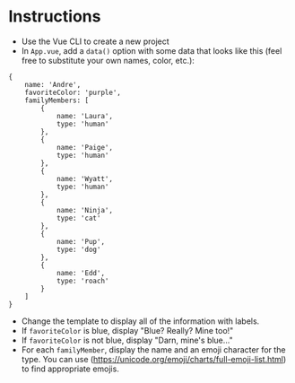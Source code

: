 # Instructions

- Use the Vue CLI to create a new project
- In `App.vue`, add a `data()` option with some data that looks like this (feel free to substitute your own names, color, etc.):
```
{
    name: 'Andre',
    favoriteColor: 'purple',
    familyMembers: [
        {
            name: 'Laura',
            type: 'human'
        },
        {
            name: 'Paige',
            type: 'human'
        },
        {
            name: 'Wyatt',
            type: 'human'
        },
        {
            name: 'Ninja',
            type: 'cat'
        },
        {
            name: 'Pup',
            type: 'dog'
        },
        {
            name: 'Edd',
            type: 'roach'
        }
    ]
}
```
- Change the template to display all of the information with labels.
- If `favoriteColor` is blue, display "Blue?  Really?  Mine too!"
- If `favoriteColor` is not blue, display "Darn, mine's blue..."
- For each `familyMember`, display the name and an emoji character for the type.  You can use (https://unicode.org/emoji/charts/full-emoji-list.html) to find appropriate emojis.
